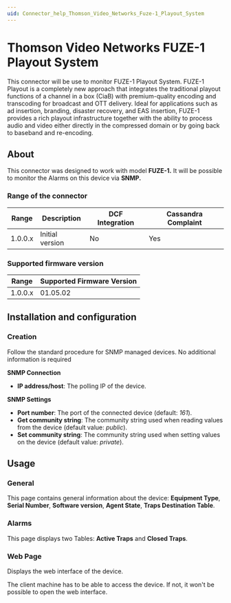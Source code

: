 ```yaml
---
uid: Connector_help_Thomson_Video_Networks_Fuze-1_Playout_System
---
```


# Thomson Video Networks FUZE-1 Playout System

This connector will be use to monitor FUZE-1 Playout System. FUZE-1 Playout is a completely new approach that integrates the traditional playout functions of a channel in a box (CiaB) with premium-quality encoding and transcoding for broadcast and OTT delivery. Ideal for applications such as ad insertion, branding, disaster recovery, and EAS insertion, FUZE-1 provides a rich playout infrastructure together with the ability to process audio and video either directly in the compressed domain or by going back to baseband and re-encoding.

## About

This connector was designed to work with model **FUZE-1.** It will be possible to monitor the Alarms on this device via **SNMP.**

### Range of the connector

| **Range** | **Description** | **DCF Integration** | **Cassandra Complaint** |
|------------------|-----------------|---------------------|-------------------------|
| 1.0.0.x          | Initial version | No                  | Yes                     |

### Supported firmware version

| Range | Supported Firmware Version |
|------------------|-----------------------------|
| 1.0.0.x          | 01.05.02                    |

## Installation and configuration

### Creation

Follow the standard procedure for SNMP managed devices. No additional information is required

**SNMP Connection**

- **IP address/host**: The polling IP of the device.

**SNMP Settings**

- **Port number**: The port of the connected device (default: *161*).
- **Get community string**: The community string used when reading values from the device (default value: *public*).
- **Set community string**: The community string used when setting values on the device (default value: *private*).

## Usage

### General

This page contains general information about the device: **Equipment Type**, **Serial Number**, **Software version**, **Agent State**, **Traps Destination Table**.

### Alarms

This page displays two Tables: **Active Traps** and **Closed Traps**.

### Web Page

Displays the web interface of the device.

The client machine has to be able to access the device. If not, it won't be possible to open the web interface.
